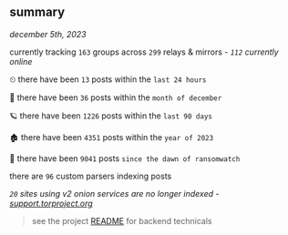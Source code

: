
## summary
_december 5th, 2023_

currently tracking `163` groups across `299` relays & mirrors - _`112` currently online_

⏲ there have been `13` posts within the `last 24 hours`

🦈 there have been `36` posts within the `month of december`

🪐 there have been `1226` posts within the `last 90 days`

🏚 there have been `4351` posts within the `year of 2023`

🦕 there have been `9041` posts `since the dawn of ransomwatch`

there are `96` custom parsers indexing posts

_`20` sites using v2 onion services are no longer indexed - [support.torproject.org](https://support.torproject.org/onionservices/v2-deprecation/)_

> see the project [README](https://github.com/joshhighet/ransomwatch#ransomwatch--) for backend technicals
